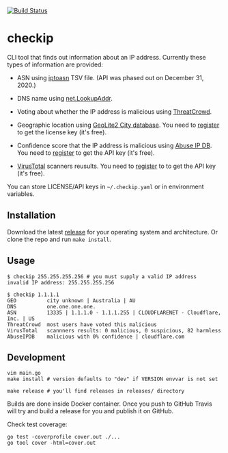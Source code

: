[![Build Status](https://travis-ci.org/jreisinger/checkip.svg?branch=master)](https://travis-ci.org/jreisinger/checkip)

# checkip

CLI tool that finds out information about an IP address. Currently these types of information are provided:

* ASN using [iptoasn](https://iptoasn.com/) TSV file. (API was phased out on December 31, 2020.)
* DNS name using [net.LookupAddr](https://golang.org/pkg/net/#LookupAddr).
* Voting about whether the IP address is malicious using [ThreatCrowd](https://www.threatcrowd.org/).

* Geographic location using [GeoLite2 City database](https://dev.maxmind.com/geoip/geoip2/geolite2/). You need to [register](https://dev.maxmind.com/geoip/geoip2/geolite2/#Download_Access) to get the license key (it's free).
* Confidence score that the IP address is malicious using [Abuse IP DB](https://www.abuseipdb.com). You need to [register](https://www.abuseipdb.com/register?plan=free) to get the API key (it's free).
* [VirusTotal](https://developers.virustotal.com/v3.0/reference#ip-object) scanners reusults. You need to [register](https://www.virustotal.com/gui/join-us) to to get the API key (it's free).

You can store LICENSE/API keys in `~/.checkip.yaml` or in environment variables.

## Installation

Download the latest [release](https://github.com/jreisinger/checkip/releases) for your operating system and architecture. Or clone the repo and run `make install`.

## Usage

```
$ checkip 255.255.255.256 # you must supply a valid IP address
invalid IP address: 255.255.255.256

$ checkip 1.1.1.1
GEO          city unknown | Australia | AU
DNS          one.one.one.one.
ASN          13335 | 1.1.1.0 - 1.1.1.255 | CLOUDFLARENET - Cloudflare, Inc. | US
ThreatCrowd  most users have voted this malicious
VirusTotal   scannners results: 0 malicious, 0 suspicious, 82 harmless
AbuseIPDB    malicious with 0% confidence | cloudflare.com
```

## Development

```
vim main.go
make install # version defaults to "dev" if VERSION envvar is not set

make release # you'll find releases in releases/ directory
```

Builds are done inside Docker container. Once you push to GitHub Travis will
try and build a release for you and publish it on GitHub.

Check test coverage:

```
go test -coverprofile cover.out ./...
go tool cover -html=cover.out
```